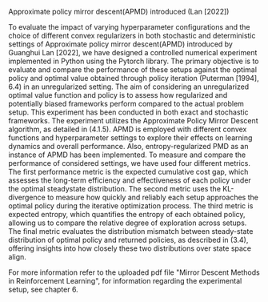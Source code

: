 Approximate policy mirror descent(APMD) introduced (Lan [2022])

To evaluate the impact of varying hyperparameter configurations and the choice of different
convex regularizers in both stochastic and deterministic settings of Approximate policy mirror descent(APMD) introduced by Guanghui Lan [2022], we have designed a
controlled numerical experiment implemented in Python using the Pytorch library. The
primary objective is to evaluate and compare the performance of these setups against the
optimal policy and optimal value obtained through policy iteration (Puterman [1994], 6.4)
in an unregularized setting. The aim of considering an unregularized optimal value function
and policy is to assess how regularized and potentially biased frameworks perform
compared to the actual problem setup.
This experiment has been conducted in both exact and stochastic frameworks. The experiment
utilizes the Approximate Policy Mirror Descent algorithm, as detailed in (4.1.5).
APMD is employed with different convex functions and hyperparameter settings to explore
their effects on learning dynamics and overall performance. Also, entropy-regularized
PMD as an instance of APMD has been implemented.
To measure and compare the performance of considered settings, we have used four
different metrics. The first performance metric is the expected cumulative cost gap, which
assesses the long-term efficiency and effectiveness of each policy under the optimal steadystate
distribution. The second metric uses the KL-divergence to measure how quickly and
reliably each setup approaches the optimal policy during the iterative optimization process.
The third metric is expected entropy, which quantifies the entropy of each obtained
policy, allowing us to compare the relative degree of exploration across setups. The final
metric evaluates the distribution mismatch between steady-state distribution of optimal
policy and returned policies, as described in (3.4), offering insights into how closely these
two distributions over state space align.

For more information refer to the uploaded pdf file "Mirror Descent Methods in
Reinforcement Learning", for information regarding the experimental setup, see chapter 6.
